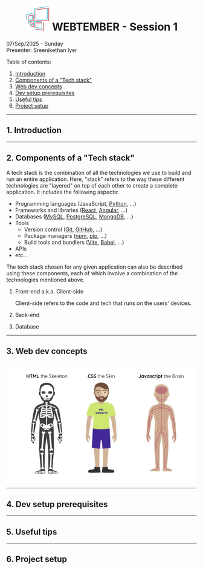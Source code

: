 <!-- TODO:
- check title if it's okay
- create multiple versions of this file, to demonstrate in VCS

 -->

<b><h1><center><img src="media/logo.svg"> WEBTEMBER - Session 1</center></h1></b>

07/Sep/2025 - Sunday<br>
Presenter: Sreenikethan Iyer

Table of contents:
1. [Introduction](#1-introduction)
2. [Components of a "Tech stack"](#2-components-of-a-tech-stack)
3. [Web dev concepts](#3-web-dev-concepts)
4. [Dev setup prerequisites](#4-dev-setup-prerequisites)
5. [Useful tips](#5-useful-tips)
6. [Project setup](#6-project-setup)

---

## **1. Introduction**
<!-- TODO: content -->

---

## **2. Components of a "Tech stack"**
A tech stack is the combination of all the technologies we use to build and run an entire application. Here, "stack" refers to the way these different technologies are "layered" on top of each other to create a complete application. It includes the following aspects:
- Programming languages (JavaScript, [Python](https://python.org), …)
- Frameworks and libraries ([React](https://react.dev), [Angular](https://angular.dev), …)
- Databases ([MySQL](https://mysql.com), [PostgreSQL](https://postgresql.org), [MongoDB](https://mongodb.com), …)
- Tools
    - Version control ([Git](https://git-scm.com), [GitHub](https://github.com), …)
    - Package managers ([npm](https://www.npmjs.com), [pip](https://pypi.org/), …)
    - Build tools and bundlers ([Vite](https://vite.dev), [Babel](https://babeljs.io), …)
- APIs
- etc…

The tech stack chosen for any given application can also be described using these components, each of which involve a combination of the technologies mentioned above.
1. Front-end a.k.a. Client-side

    Client-side refers to the code and tech that runs on the users' devices.

2. Back-end

3. Database

---

## **3. Web dev concepts**
<!-- TODO: content -->
<img src="media/1_html_css_js.png" />

---

## **4. Dev setup prerequisites**
<!-- TODO: content -->

---

## **5. Useful tips**
<!-- TODO: content -->

---

## **6. Project setup**
<!-- TODO: content -->
